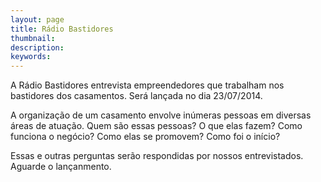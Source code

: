 ```yaml
---
layout: page
title: Rádio Bastidores
thumbnail: 
description: 
keywords: 
---
```

A Rádio Bastidores entrevista empreendedores que trabalham nos bastidores dos casamentos. Será lançada no dia 23/07/2014.

A organização de um casamento envolve inúmeras pessoas em diversas áreas de atuação. Quem são essas pessoas? O que elas fazem? Como funciona o negócio? Como elas se promovem? Como foi o início?

Essas e outras perguntas serão respondidas por nossos entrevistados. Aguarde o lançanmento.
